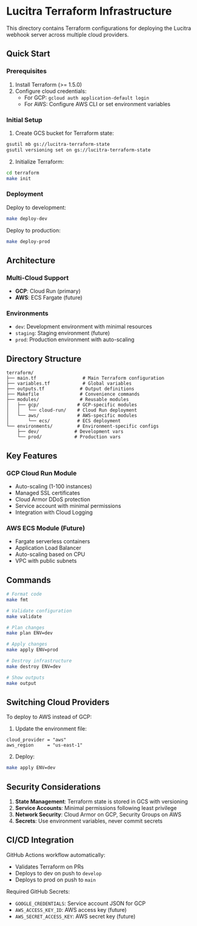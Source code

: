 # Lucitra Terraform Infrastructure

This directory contains Terraform configurations for deploying the Lucitra webhook server across multiple cloud providers.

## Quick Start

### Prerequisites

1. Install Terraform (>= 1.5.0)
2. Configure cloud credentials:
   - For GCP: `gcloud auth application-default login`
   - For AWS: Configure AWS CLI or set environment variables

### Initial Setup

1. Create GCS bucket for Terraform state:
```bash
gsutil mb gs://lucitra-terraform-state
gsutil versioning set on gs://lucitra-terraform-state
```

2. Initialize Terraform:
```bash
cd terraform
make init
```

### Deployment

Deploy to development:
```bash
make deploy-dev
```

Deploy to production:
```bash
make deploy-prod
```

## Architecture

### Multi-Cloud Support
- **GCP**: Cloud Run (primary)
- **AWS**: ECS Fargate (future)

### Environments
- `dev`: Development environment with minimal resources
- `staging`: Staging environment (future)
- `prod`: Production environment with auto-scaling

## Directory Structure

```
terraform/
├── main.tf                 # Main Terraform configuration
├── variables.tf            # Global variables
├── outputs.tf             # Output definitions
├── Makefile               # Convenience commands
├── modules/               # Reusable modules
│   ├── gcp/              # GCP-specific modules
│   │   └── cloud-run/    # Cloud Run deployment
│   └── aws/              # AWS-specific modules
│       └── ecs/          # ECS deployment
└── environments/         # Environment-specific configs
    ├── dev/             # Development vars
    └── prod/            # Production vars
```

## Key Features

### GCP Cloud Run Module
- Auto-scaling (1-100 instances)
- Managed SSL certificates
- Cloud Armor DDoS protection
- Service account with minimal permissions
- Integration with Cloud Logging

### AWS ECS Module (Future)
- Fargate serverless containers
- Application Load Balancer
- Auto-scaling based on CPU
- VPC with public subnets

## Commands

```bash
# Format code
make fmt

# Validate configuration
make validate

# Plan changes
make plan ENV=dev

# Apply changes
make apply ENV=prod

# Destroy infrastructure
make destroy ENV=dev

# Show outputs
make output
```

## Switching Cloud Providers

To deploy to AWS instead of GCP:

1. Update the environment file:
```hcl
cloud_provider = "aws"
aws_region     = "us-east-1"
```

2. Deploy:
```bash
make apply ENV=dev
```

## Security Considerations

1. **State Management**: Terraform state is stored in GCS with versioning
2. **Service Accounts**: Minimal permissions following least privilege
3. **Network Security**: Cloud Armor on GCP, Security Groups on AWS
4. **Secrets**: Use environment variables, never commit secrets

## CI/CD Integration

GitHub Actions workflow automatically:
- Validates Terraform on PRs
- Deploys to dev on push to `develop`
- Deploys to prod on push to `main`

Required GitHub Secrets:
- `GOOGLE_CREDENTIALS`: Service account JSON for GCP
- `AWS_ACCESS_KEY_ID`: AWS access key (future)
- `AWS_SECRET_ACCESS_KEY`: AWS secret key (future)